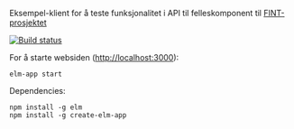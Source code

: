 Eksempel-klient for å teste funksjonalitet i API til felleskomponent til [FINT-prosjektet](http://fintprosjektet.no)

[![Build status](https://ci.appveyor.com/api/projects/status/0i2rlst15ffw3tdl?svg=true)](https://ci.appveyor.com/project/eidjord/fint-consumer-client-elm)

For å starte websiden ([http://localhost:3000](http://localhost:3000)):

```
elm-app start
```

Dependencies:
```
npm install -g elm
npm install -g create-elm-app
```
